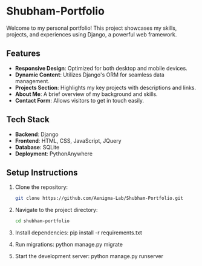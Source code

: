 # Shubham-Portfolio

Welcome to my personal portfolio! This project showcases my skills, projects, and experiences using Django, a powerful web framework.

## Features

- **Responsive Design**: Optimized for both desktop and mobile devices.
- **Dynamic Content**: Utilizes Django's ORM for seamless data management.
- **Projects Section**: Highlights my key projects with descriptions and links.
- **About Me**: A brief overview of my background and skills.
- **Contact Form**: Allows visitors to get in touch easily.

## Tech Stack

- **Backend**: Django
- **Frontend**: HTML, CSS, JavaScript, JQuery
- **Database**: SQLite 
- **Deployment**: PythonAnywhere

## Setup Instructions

1. Clone the repository:
   ```bash
   git clone https://github.com/Aenigma-Lab/Shubham-Portfolio.git

2. Navigate to the project directory:
    ```bash
   cd shubham-portfolio

3. Install dependencies:
  pip install -r requirements.txt

4. Run migrations:
  python manage.py migrate

5.  Start the development server:
   python manage.py runserver



